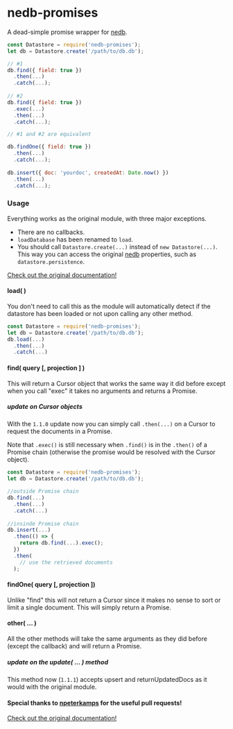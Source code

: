 # nedb-promises
A dead-simple promise wrapper for [nedb](https://github.com/louischatriot/nedb#readme).

```js
const Datastore = require('nedb-promises');
let db = Datastore.create('/path/to/db.db');

// #1
db.find({ field: true })
  .then(...)
  .catch(...);
  
// #2
db.find({ field: true })
  .exec(...)
  .then(...)
  .catch(...);

// #1 and #2 are equivalent

db.findOne({ field: true })
  .then(...)
  .catch(...);
  
db.insert({ doc: 'yourdoc', createdAt: Date.now() })
  .then(...)
  .catch(...);
```

### Usage
Everything works as the original module, with three major exceptions. 
* There are no callbacks.
* `loadDatabase` has been renamed to `load`.
* You should call `Datastore.create(...)` instead of `new Datastore(...)`. This way you can access the original [nedb](https://github.com/louischatriot/nedb#readme) properties, such as `datastore.persistence`.

[Check out the original documentation!](https://github.com/louischatriot/nedb#readme)

#### load( )
You don't need to call this as the module will automatically detect if the datastore has been loaded or not upon calling any other method. 
```js
const Datastore = require('nedb-promises');
let db = Datastore.create('/path/to/db.db');
db.load(...)
  .then(...)
  .catch(...)
```

#### find( query [, projection ] )
This will return a Cursor object that works the same way it did before except when you call "exec" it takes no arguments and returns a Promise.

##### update on Cursor objects
With the `1.1.0` update now you can simply call `.then(...)` on a Cursor to request the documents in a Promise. 

Note that `.exec()` is still necessary when `.find()` is in the `.then()` of a Promise chain (otherwise the promise would be resolved with the Cursor object).

```js
const Datastore = require('nedb-promises');
let db = Datastore.create('/path/to/db.db');

//outside Promise chain
db.find(...)
  .then(...)
  .catch(...)
  
//insinde Promise chain
db.insert(...)
  .then(() => {
    return db.find(...).exec();
  })
  .then(
    // use the retrieved documents
  );
```

#### findOne( query [, projection ])
Unlike "find" this will not return a Cursor since it makes no sense to sort or limit a single document.
This will simply return a Promise.

#### other( ... )
All the other methods will take the same arguments as they did before (except the callback) and will return a Promise.

##### update on the update( ... ) method
This method now (`1.1.1`) accepts upsert and returnUpdatedDocs as it would with the original module.

#### Special thanks to [npeterkamps](https://github.com/npeterkamps) for the useful pull requests!

[Check out the original documentation!](https://github.com/louischatriot/nedb#readme)